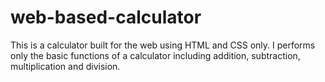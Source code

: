 # web-based-calculator
This is a calculator built for the web using HTML and CSS only. I performs only the basic functions of a calculator including addition, subtraction, multiplication and division. 
